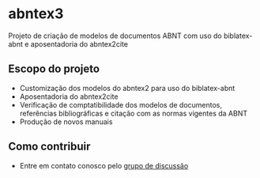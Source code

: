 # abntex3

Projeto de criação de modelos de documentos ABNT com uso do biblatex-abnt e aposentadoria do abntex2cite

## Escopo do projeto

* Customização dos modelos do abntex2 para uso do biblatex-abnt
* Aposentadoria do abntex2cite
* Verificação de comptatibilidade dos modelos de documentos, referências bibliográficas e citação com as normas vigentes da ABNT
* Produção de novos manuais
 
## Como contribuir

* Entre em contato conosco pelo [grupo de discussão](http://groups.google.com/group/abntex2)
